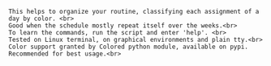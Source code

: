 	This helps to organize your routine, classifying each assignment of a day by color. <br>
	Good when the schedule mostly repeat itself over the weeks.<br>
	To learn the commands, run the script and enter 'help'. <br>
	Tested on Linux terminal, on graphical environments and plain tty.<br>
	Color support granted by Colored python module, available on pypi. Recommended for best usage.<br>
